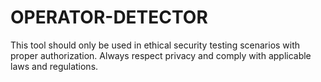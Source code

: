 # OPERATOR-DETECTOR
This tool should only be used in ethical security testing scenarios with proper authorization. Always respect privacy and comply with applicable laws and regulations.

